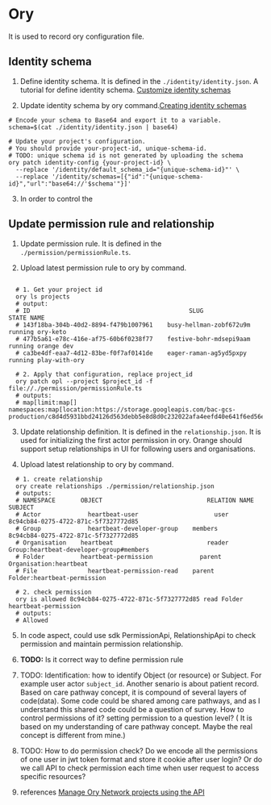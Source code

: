 # Ory

It is used to record ory configuration file.

## Identity schema
1. Define identity schema. It is defined in the `./identity/identity.json`. A tutorial for define identity schema. [Customize identity schemas](https://www.ory.sh/docs/kratos/manage-identities/customize-identity-schema)

2. Update identity schema by ory command.[Creating identity schemas](https://www.ory.sh/docs/identities/model/manage-identity-schema)

```shell
# Encode your schema to Base64 and export it to a variable.
schema=$(cat ./identity/identity.json | base64)

# Update your project's configuration. 
# You should provide your-project-id, unique-schema-id.
# TODO: unique schema id is not generated by uploading the schema
ory patch identity-config {your-project-id} \
  --replace '/identity/default_schema_id="{unique-schema-id}"' \
  --replace '/identity/schemas=[{"id":"{unique-schema-id}","url":"base64://'$schema'"}]'

```
3. In order to control the 


## Update permission rule and relationship
1. Update permission rule. It is defined in the `./permission/permissionRule.ts`.

2. Upload latest permission rule to ory by command.

```shell

  # 1. Get your project id
  ory ls projects
  # output:
  # ID					                          SLUG			              STATE	NAME
  # 143f18ba-304b-40d2-8894-f479b1007961	busy-hellman-zobf672u9m	running	ory-keto
  # 477b5a61-e78c-416e-af75-60b6f0238f77	festive-bohr-mdsepi9aam	running	orange dev
  # ca3be4df-eaa7-4d12-83be-f0f7af0141de	eager-raman-ag5yd5pxpy	running	play-with-ory

  # 2. Apply that configuration, replace project_id
  ory patch opl --project $project_id -f file://./permission/permissionRule.ts
  # outputs:
  # map[limit:map[] namespaces:map[location:https://storage.googleapis.com/bac-gcs-production/c8d4d5931bbd24126d563debb5e8d8d0c232022afa4eefd40e641f6ed56e1e6ab9b04da48e951fb77c3078cfebe4b13665a9b421f683422a2a4df8b9033feabc.bin]]

```
3. Update relationship definition. It is defined in the `relationship.json`. It is used for initializing the first actor permission in ory. Orange should support setup relationships in UI for following users and organisations.

4. Upload latest relationship to ory by command.

```shell
  # 1. create relationship
  ory create relationships ./permission/relationship.json
  # outputs:
  # NAMESPACE	    OBJECT				               RELATION NAME SUBJECT
  # Actor		      heartbeat-user			         user		       8c94cb84-0275-4722-871c-5f7327772d85
  # Group		      heartbeat-developer-group	   members		   8c94cb84-0275-4722-871c-5f7327772d85
  # Organisation	heartbeat			               reader		     Group:heartbeat-developer-group#members
  # Folder		    heartbeat-permission		     parent		     Organisation:heartbeat
  # File		      heartbeat-permission-read	   parent		     Folder:heartbeat-permission

  # 2. check permission
  ory is allowed 8c94cb84-0275-4722-871c-5f7327772d85 read Folder heartbeat-permission
  # outputs:
  # Allowed
```
5. In code aspect, could use sdk PermissionApi, RelationshipApi to check permission and maintain permission relationship.

6. <b>TODO:</b> Is it correct way to define permission rule

7. TODO: Identification: how to identify Object (or resource) or Subject. For example user actor `subject_id`. Another senario is about patient record. Based on care pathway concept, it is compound of several layers of code(data). Some code could be shared among care pathways, and as I understand this shared code could be a question of survey. How to control permissions of it? setting permission to a question level? ( It is based on my understanding of care pathway concept. Maybe the real concept is different from mine.)

8. TODO: How to do permission check? Do we encode all the permissions of one user in jwt token format and store it cookie after user login? Or do we call API to check permission each time when user request to access specific resources?

9. references
[Manage Ory Network projects using the API](https://www.ory.sh/projects-api-management-guide/)